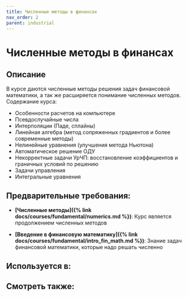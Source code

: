 ```yaml
---
title: Численные методы в финансах
nav_order: 2
parent: industrial
---
```


# Численные методы в финансах


## Описание 
В курсе даются численные методы решения задач финансовой математики, а так же расширяется понимание численных методов.
Содержание курса:
- Особенности расчетов на компьютере
- Псевдослучайные числа
- Интерполяции (Паде, сплайны)
- Линейная алгебра (метод сопряженных градиентов и более современные методы)
- Нелинейные уравнения (улучшения метода Ньютона)
- Автоматическое решение ОДУ
- Некорректные задачи УрЧП: восстановление коэффициентов и граничных условий по решению
- Задачи управления
- Интегральные уравнения


## Предварительные требования:

- **[Численные методы]({% link docs/courses/fundamental/numerics.md %})**: Курс является продолжением численных методов


- **[Введение в финансовую математику]({% link docs/courses/fundamental/intro_fin_math.md %})**: Знание задач финансовой математики, которые надо решать численно



## Используется в:


## Смотреть также:

